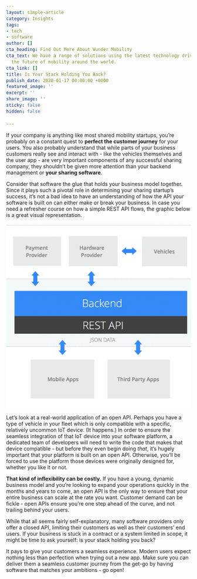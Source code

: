```yaml
---
layout: simple-article
category: Insights
tags:
- tech
- software
author: []
cta_heading: Find Out More About Wunder Mobility
cta_text: We have a range of solutions using the latest technology driving forward
  the future of mobility around the world.
cta_link: []
title: Is Your Stack Holding You Back?
publish_date: 2020-01-17 00:00:00 +0000
featured_image: ''
excerpt: ''
share_image: ''
sticky: false
hidden: false

---
```

If your company is anything like most shared mobility startups, you’re probably on a constant quest to **perfect the customer journey** for your users. You also probably understand that while parts of your business customers really see and interact with - like the vehicles themselves and the user app - are very important components of any successful sharing company, they shouldn’t be given more attention than your backend management or **your sharing software**.

Consider that software the glue that holds your business model together. Since it plays such a pivotal role in determining your sharing startup’s success, it’s not a bad idea to have an understanding of how the API your software is built on can either make or break your business. In case you need a refresher course on how a simple REST API flows, the graphic below is a great visual representation.

![](/uploads/2020/01/16/RestAPI.png)

Let’s look at a real-world application of an open API. Perhaps you have a type of vehicle in your fleet which is only compatible with a specific, relatively uncommon IoT device. (It happens.) In order to ensure the seamless integration of that IoT device into your software platform, a dedicated team of developers will need to write the code that makes that device compatible - but before they even begin doing _that_, it’s hugely important that your platform is built on an open API. Otherwise, you’ll be forced to use the platform those devices were originally designed for, whether you like it or not.

**That kind of inflexibility can be costly.** If you have a young, dynamic business model and you’re looking to expand your operations quickly in the months and years to come, an open API is the only way to ensure that your entire business can scale at the rate you want. Customer demand can be fickle - open APIs ensure you’re one step ahead of the curve, and not trailing behind your users.

While that all seems fairly self-explanatory, many software providers only offer a closed API, limiting their customers as well as their customers’ end users. If your business is stuck in a contract or a system limited in scope, it might be time to ask yourself: is your stack holding you back?

It pays to give your customers a seamless experience. Modern users expect nothing less than perfection when trying out a new app. Make sure you can deliver them a seamless customer journey from the get-go by having software that matches your ambitions - go open!